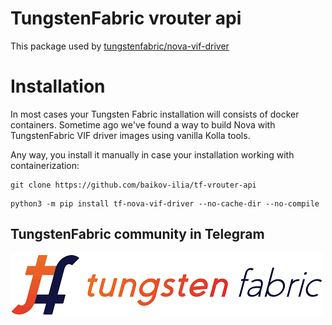# TungstenFabric vrouter api
This package used by [tungstenfabric/nova-vif-driver](https://github.com/tungstenfabric/tf-nova-vif-driver)


# Installation
In most cases your Tungsten Fabric installation will consists of docker containers. Sometime ago we've found a way to build Nova with TungstenFabric VIF driver images using vanilla Kolla tools.

Any way, you install it manually in case your installation working with containerization:
```
git clone https://github.com/baikov-ilia/tf-vrouter-api
```
```
python3 -m pip install tf-nova-vif-driver --no-cache-dir --no-compile
```

## TungstenFabric community in Telegram
[![TungstenFabric Telegram Community](tf_logo.png)](https://t.me/tungstenfabric_ru)